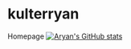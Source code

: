 # kulterryan
 Homepage
[![Aryan's GitHub stats](https://github-readme-stats.vercel.app/api?username=kulterryan)](https://github.com/kulterryan/github-readme-stats)